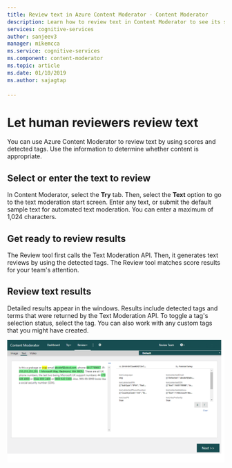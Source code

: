 ```yaml
---
title: Review text in Azure Content Moderator - Content Moderator
description: Learn how to review text in Content Moderator to see its score and detected tags. Use the information to detemine whether content is appropriate.
services: cognitive-services
author: sanjeev3
manager: mikemcca
ms.service: cognitive-services
ms.component: content-moderator
ms.topic: article
ms.date: 01/10/2019
ms.author: sajagtap

---
```


# Let human reviewers review text

You can use Azure Content Moderator to review text by using scores and detected tags. Use the information to determine whether content is appropriate. 

## Select or enter the text to review

In Content Moderator, select the **Try** tab. Then, select the **Text** option to go to the text moderation start screen. Enter any text, or submit the default sample text for automated text moderation. You can enter a maximum of 1,024 characters.

## Get ready to review results

The Review tool first calls the Text Moderation API. Then, it generates text reviews by using the detected tags. The Review tool matches score results for your team's attention.

## Review text results

Detailed results appear in the windows. Results include detected tags and terms that were returned by the Text Moderation API. To toggle a tag's selection status, select the tag. You can also work with any custom tags that you might have created.

![Screenshot of the review tool showing flagged text in a Chrome browser window](../images/reviewresults_text.png)
